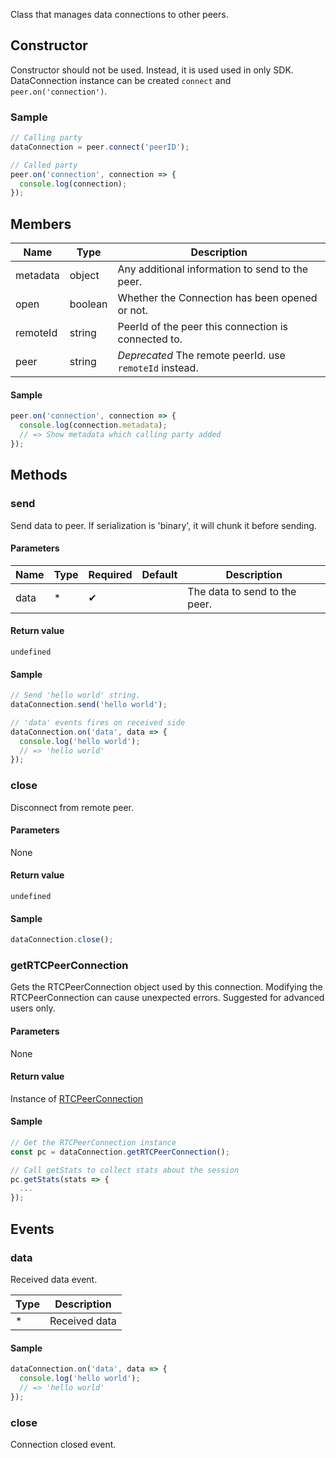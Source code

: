 Class that manages data connections to other peers.

## Constructor

Constructor should not be used. Instead, it is used used in only SDK.
DataConnection instance can be created `connect` and `peer.on('connection')`.

### Sample

```js
// Calling party
dataConnection = peer.connect('peerID');

// Called party
peer.on('connection', connection => {
  console.log(connection);
});
```

## Members

|Name|Type|Description|
|----|----|----|
|metadata|object|Any additional information to send to the peer.|
|open|boolean|Whether the Connection has been opened or not.|
|remoteId|string|PeerId of the peer this connection is connected to.|
|peer|string|*Deprecated* The remote peerId. use `remoteId` instead.|

#### Sample

```js
peer.on('connection', connection => {
  console.log(connection.metadata);
  // => Show metadata which calling party added
});
```

## Methods

### send

Send data to peer. If serialization is 'binary', it will chunk it before sending.

#### Parameters

| Name | Type | Required | Default | Description |
| --- | --- | --- | --- | --- |
| data | * | ✔ | | The data to send to the peer. |

#### Return value 

`undefined`

#### Sample

```js
// Send 'hello world' string.
dataConnection.send('hello world');

// 'data' events fires on received side
dataConnection.on('data', data => {
  console.log('hello world');
  // => 'hello world'
});
```

### close

Disconnect from remote peer.

#### Parameters

None

#### Return value 

`undefined`

#### Sample

```js
dataConnection.close();
```

### getRTCPeerConnection


Gets the RTCPeerConnection object used by this connection. Modifying the RTCPeerConnection can cause unexpected errors. 
Suggested for advanced users only.

#### Parameters

None

#### Return value 

Instance of [RTCPeerConnection](https://developer.mozilla.org/en-US/docs/Web/API/RTCPeerConnection)

#### Sample

```js
// Get the RTCPeerConnection instance
const pc = dataConnection.getRTCPeerConnection();

// Call getStats to collect stats about the session
pc.getStats(stats => {
  ...
});
```

## Events

### data

Received data event.

| Type | Description |
| --- | --- | 
| * | Received data |

#### Sample

```js
dataConnection.on('data', data => {
  console.log('hello world');
  // => 'hello world'
});
```

### close

Connection closed event.
